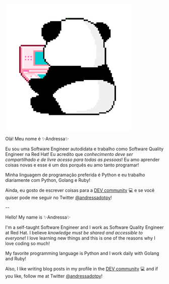 ![pandinha](pandinha.gif)

Olá! Meu nome é :sparkles:Andressa:sparkles:

Eu sou uma Software Engineer autodidata e trabalho como Software Quality Engineer na Red Hat! Eu acredito que *conhecimento deve ser compartilhado e de livre acesso para todas as pessoas*! Eu amo aprender coisas novas e esse é um dos porquês eu amo tanto programar!  

Minha linguagem de programação preferida é Python e eu trabalho diariamente com Python, Golang e Ruby!  

Ainda, eu gosto de escrever coisas para a [DEV community](https://dev.to/andressadotpy) :computer: e se você quiser pode me seguir no Twitter [@andressadotpy](https://twitter.com/andressadotpy)!

--  

Hello! My name is :sparkles:Andressa:sparkles:  
  
I'm a self-taught Software Engineer and I work as Software Quality Engineer at Red Hat. I believe *knowledge must be shared and accessible to everyone*! I love learning new things and this is one of the reasons why I love coding so much!  
  
My favorite programming language is Python and I work daily with Golang and Ruby!
  
Also, I like writing blog posts in my profile in the [DEV community](https://dev.to/andressadotpy) :computer: and if you like, follow me at Twitter [@andressadotpy](https://twitter.com/andressadotpy)!
